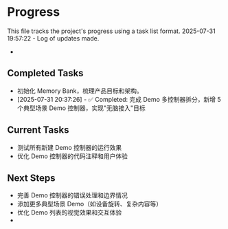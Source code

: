 # Progress

This file tracks the project's progress using a task list format.
2025-07-31 19:57:22 - Log of updates made.

*

## Completed Tasks

* 初始化 Memory Bank，梳理产品目标和架构。
* [2025-07-31 20:37:26] - ✅ Completed: 完成 Demo 多控制器拆分，新增 5 个典型场景 Demo 控制器，实现"无脑接入"目标

## Current Tasks

* 测试所有新建 Demo 控制器的运行效果
* 优化 Demo 控制器的代码注释和用户体验

## Next Steps

* 完善 Demo 控制器的错误处理和边界情况
* 添加更多典型场景 Demo（如设备旋转、复杂内容等）
* 优化 Demo 列表的视觉效果和交互体验
*